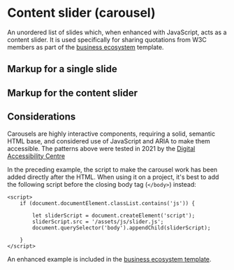 # Content slider (carousel)

An unordered list of slides which, when enhanced with JavaScript, acts as a content slider. It is used specifically for sharing quotations from W3C members as part of the [business ecosystem](../templates/business-ecosystem.md) template.

## Markup for a single slide
<example title="A single carousel slide" src="components/content-slider-slide.html.twig" />

## Markup for the content slider

<example title="A complete carousel" src="components/content-slider.html.twig" />

## Considerations

Carousels are highly interactive components, requiring a solid, semantic HTML base, and considered use of JavaScript and ARIA to make them accessible. The patterns above were tested in 2021 by the [Digital Accessibility Centre](https://digitalaccessibilitycentre.org/)

In the preceding example, the script to make the carousel work has been added directly after the HTML. When using it on a project, 
it's best to add the following script before the closing body tag (`</body>`) instead:

```
<script>
	if (document.documentElement.classList.contains('js')) {

		let sliderScript = document.createElement('script');
		sliderScript.src = '/assets/js/slider.js';
		document.querySelector('body').appendChild(sliderScript);

	}
</script>
```

An enhanced example is included in the [business ecosystem template](../templates/business-ecosystem.md).